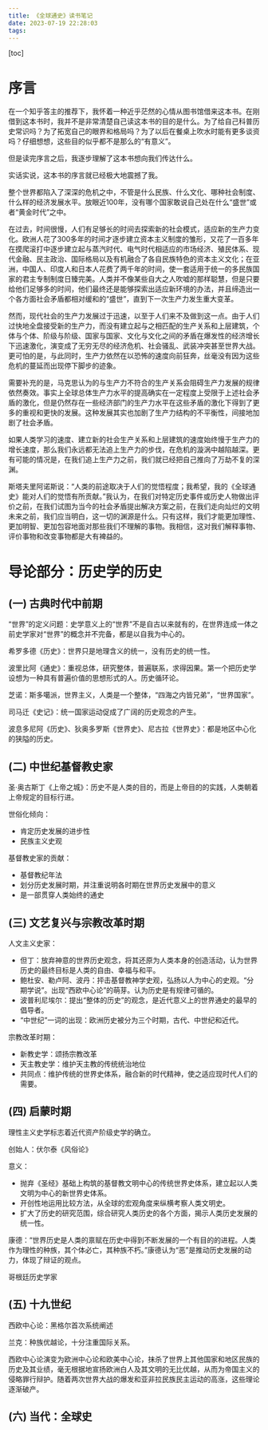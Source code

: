 ```yaml
---
title: 《全球通史》读书笔记
date: 2023-07-19 22:28:03
tags:
---
```


[toc]

# 序言

在一个知乎答主的推荐下，我怀着一种近乎茫然的心情从图书馆借来这本书。在刚借到这本书时，我并不是非常清楚自己读这本书的目的是什么。为了给自己科普历史常识吗？为了拓宽自己的眼界和格局吗？为了以后在餐桌上吹水时能有更多谈资吗？仔细想想，这些目的似乎都不是那么的“有意义”。

但是读完序言之后，我逐步理解了这本书想向我们传达什么。

实话实说，这本书的序言就已经极大地震撼了我。

整个世界都陷入了深深的危机之中，不管是什么民族、什么文化、哪种社会制度、什么样的经济发展水平。放眼近100年，没有哪个国家敢说自己处在什么“盛世”或者“黄金时代”之中。

在过去，时间很慢，人们有足够长的时间去探索新的社会模式，适应新的生产力变化。欧洲人花了300多年的时间才逐步建立资本主义制度的雏形，又花了一百多年在摸爬滚打中逐步建立起与蒸汽时代、电气时代相适应的市场经济、殖民体系、现代金融、民主政治、国际格局以及有机融合了各自民族特色的资本主义文化；在亚洲，中国人、印度人和日本人花费了两千年的时间，使一套适用于统一的多民族国家的君主专制制度日臻完美。人类并不像某些自大之人吹嘘的那样聪慧，但是只要给他们足够多的时间，他们最终还是能够探索出适应新环境的办法，并且缔造出一个各方面社会矛盾都相对缓和的“盛世”，直到下一次生产力发生重大变革。

然而，现代社会的生产力发展过于迅速，以至于人们来不及做到这一点。由于人们过快地全盘接受新的生产力，而没有建立起与之相匹配的生产关系和上层建筑，个体与个体、阶级与阶级、国家与国家、文化与文化之间的矛盾在爆发性的经济增长下迅速激化，演变成了无穷无尽的经济危机、社会骚乱、武装冲突甚至世界大战。更可怕的是，与此同时，生产力依然在以恐怖的速度向前狂奔，丝毫没有因为这些危机的蔓延而出现停下脚步的迹象。

需要补充的是，马克思认为的与生产力不符合的生产关系会阻碍生产力发展的规律依然奏效。事实上全球总体生产力水平的提高确实在一定程度上受限于上述社会矛盾的激化，但是仍然存在一些经济部门的生产力水平在这些矛盾的激化下得到了更多的重视和更快的发展。这种发展其实也加剧了生产力结构的不平衡性，间接地加剧了社会矛盾。

如果人类学习的速度、建立新的社会生产关系和上层建筑的速度始终慢于生产力的增长速度，那么我们永远都无法追上生产力的步伐，在危机的漩涡中越陷越深。更有可能的情况是，在我们追上生产力之前，我们就已经把自己推向了万劫不复的深渊。

斯塔夫里阿诺斯说：“人类的前途取决于人们的觉悟程度；我希望，我的《全球通史》能对人们的觉悟有所贡献。”我认为，在我们对特定历史事件或历史人物做出评价之前，在我们试图为当今的社会矛盾提出解决方案之前，在我们走向灿烂的文明未来之前，我们应当明白，这一切的渊源是什么。只有这样，我们才能更加理性、更加明智、更加包容地面对那些我们不理解的事物。我相信，这对我们解释事物、评价事物和改变事物都是大有裨益的。

# 导论部分：历史学的历史

## (一) 古典时代中前期

“世界”的定义问题：史学意义上的“世界”不是自古以来就有的，在世界连成一体之前史学家对“世界”的概念并不完备，都是以自我为中心的。

希罗多德《历史》：世界只是地理含义的统一，没有历史的统一性。

波里比阿《通史》：重视总体，研究整体，普遍联系，求得因果。第一个把历史学设想为一种具有普遍价值的思想形式的人。历史循环论。

芝诺：斯多噶派，世界主义，人类是一个整体，“四海之内皆兄弟”，“世界国家”。

司马迁《史记》：统一国家运动促成了广阔的历史观念的产生。

波息多尼阿《历史》、狄奥多罗斯《世界史》、尼古拉《世界史》：都是地区中心化的狭隘的历史。

## (二) 中世纪基督教史家

圣·奥古斯丁《上帝之城》：历史不是人类的目的，而是上帝目的的实践，人类朝着上帝规定的目标行进。

世俗化倾向：

* 肯定历史发展的进步性
* 民族主义史观

基督教史家的贡献：

* 基督教纪年法
* 划分历史发展时期，并注重说明各时期在世界历史发展中的意义
* 是一部贯穿人类始终的通史

## (三) 文艺复兴与宗教改革时期

人文主义史家：

* 但丁：放弃神意的世界历史观念，将其还原为人类本身的创造活动，认为世界历史的最终目标是人类的自由、幸福与和平。
* 鲍杜安、勒卢阿、波丹：抨击基督教神学史观，弘扬以人为中心的史观。“分期学说”。出现“西欧中心论”的萌芽。认为历史是有规律可循的。
* 波普利尼埃尔：提出“整体的历史”的观念，是近代意义上的世界通史的最早的倡导者。
* “中世纪”一词的出现：欧洲历史被分为三个时期，古代、中世纪和近代。

宗教改革时期：

* 新教史学：颂扬宗教改革
* 天主教史学：维护天主教的传统统治地位
* 共同点：维护传统的世界史体系，融合新的时代精神，使之适应现时代人们的需要。

## (四) 启蒙时期

理性主义史学标志着近代资产阶级史学的确立。

创始人：伏尔泰《风俗论》

意义：

* 抛弃《圣经》基础上构筑的基督教文明中心的传统世界史体系，建立起以人类文明为中心的新世界史体系。
* 开创性地运用比较方法，从全球的宏观角度来纵横考察人类文明史。
* 扩大了历史的研究范围，综合研究人类历史的各个方面，揭示人类历史发展的统一性。

康德：“世界历史是人类的禀赋在历史中得到不断发展的一个有目的的进程。人类作为理性的种族，其个体必亡，其种族不朽。”康德认为“恶”是推动历史发展的动力，体现了辩证的观点。

哥根廷历史学家

## (五) 十九世纪

西欧中心论：黑格尔首次系统阐述

兰克：种族优越论，十分注重国际关系。

西欧中心论演变为欧洲中心论和欧美中心论，抹杀了世界上其他国家和地区民族的历史及其业绩，毫无根据地宣扬欧洲白人及其文明的无比优越，从而为帝国主义的侵略罪行辩护。随着两次世界大战的爆发和亚非拉民族民主运动的高涨，这些理论逐渐破产。

## (六) 当代：全球史